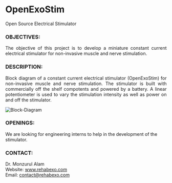 # OpenExoStim
Open Source Electrical Stimulator

### OBJECTIVES:
<P align="justify"> The objective of this project is to develop a miniature constant current electrical stimulator for non-invasive muscle and nerve stimulation.

### DESCRIPTION:
<P align="justify"> Block diagram of a constant current electrical stimulator (OpenExoStim) for non-invasive muscle and nerve stimulation. The stimulator is built with commercially off the shelf compotents and powered by a battery. A linear potentiometer is used to vary the stimulation intensity as well as power on and off the stimulator.

![Block-Diagram](https://github.com/RehabExo/OpenExoStim/blob/main/BlockDiagram.png)

### OPENINGS:
We are looking for engineering interns to help in the development of the stimulator. <br/>  
  
### CONTACT:
Dr. Monzurul Alam <br/>
Website: www.rehabexo.com <br/>
Email: contact@rehabexo.com <br/>
